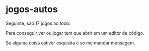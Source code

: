 # jogos-autos


Seguinte, são 17 jogos ao todo.

Para conseguir ver ou jogar tem que abrir em um editor de código.

Se alguma coisa estiver esquisita é só me mandar mensagem.
